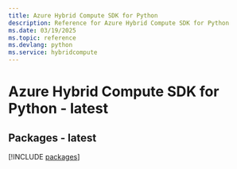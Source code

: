 ```yaml
---
title: Azure Hybrid Compute SDK for Python
description: Reference for Azure Hybrid Compute SDK for Python
ms.date: 03/19/2025
ms.topic: reference
ms.devlang: python
ms.service: hybridcompute
---
```

# Azure Hybrid Compute SDK for Python - latest
## Packages - latest
[!INCLUDE [packages](hybrid-compute-index.md)]
